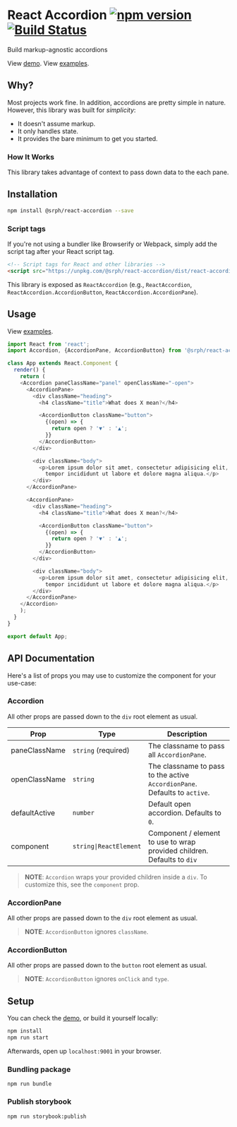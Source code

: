 # React Accordion [![npm version](https://img.shields.io/npm/v/@srph/react-accordion.svg?style=flat-square)](https://npmjs.com/packages/@srph/react-accordion) [![Build Status](https://img.shields.io/travis/srph/react-accordion.svg?style=flat-square)](https://travis-ci.org/srph/react-accordion?branch=master)
Build markup-agnostic accordions

View [demo](http://xenodochial-beaver-320a9d.netlify.com). View [examples](storybook/accordion.js).

## Why?
Most projects work fine. In addition, accordions are pretty simple in nature. However, this library was built for _simplicity_:

- It doesn't assume markup.
- It only handles state.
- It provides the bare minimum to get you started.

### How It Works

This library takes advantage of context to pass down data to the each pane.

## Installation
```bash
npm install @srph/react-accordion --save
```

### Script tags
If you're not using a bundler like Browserify or Webpack, simply add the script tag after your React script tag.

```html
<!-- Script tags for React and other libraries -->
<script src="https://unpkg.com/@srph/react-accordion/dist/react-accordion.min.js"></script>
```

This library is exposed as `ReactAccordion` (e.g., `ReactAccordion`, `ReactAccordion.AccordionButton`, `ReactAccordion.AccordionPane`).

## Usage
View [examples](storybook/accordion.js).

```js
import React from 'react';
import Accordion, {AccordionPane, AccordionButton} from '@srph/react-accordion';

class App extends React.Component {
  render() {
    return (
    <Accordion paneClassName="panel" openClassName="-open">
      <AccordionPane>
        <div className="heading">
          <h4 className="title">What does X mean?</h4>

          <AccordionButton className="button">
            {(open) => {
              return open ? '▼' : '▲';
            }}
          </AccordionButton>
        </div>

        <div className="body">
          <p>Lorem ipsum dolor sit amet, consectetur adipisicing elit, sed do eiusmod
            tempor incididunt ut labore et dolore magna aliqua.</p>
        </div>
      </AccordionPane>

      <AccordionPane>
        <div className="heading">
          <h4 className="title">What does X mean?</h4>

          <AccordionButton className="button">
            {(open) => {
              return open ? '▼' : '▲';
            }}
          </AccordionButton>
        </div>

        <div className="body">
          <p>Lorem ipsum dolor sit amet, consectetur adipisicing elit, sed do eiusmod
            tempor incididunt ut labore et dolore magna aliqua.</p>
        </div>
      </AccordionPane>
    </Accordion>
    );
  }
}

export default App;
```

## API Documentation
Here's a list of props you may use to customize the component for your use-case:

### Accordion

All other props are passed down to the `div` root element as usual.

| Prop  | Type | Description |
| ----- | ---- | ----------- |
| paneClassName | `string` (required) | The classname to pass all `AccordionPane`.  |
| openClassName | `string` | The classname to pass to the active `AccordionPane`. Defaults to `active`. |
| defaultActive | `number` | Default open accordion. Defaults to `0`. |
| component | `string\|ReactElement` | Component / element to use to wrap provided children. Defaults to `div` |

> **NOTE**: `Accordion` wraps your provided children inside a `div`. To customize this, see the `component` prop.

### AccordionPane

All other props are passed down to the `div` root element as usual.

> **NOTE**: `AccordionButton` ignores `className`.

### AccordionButton

All other props are passed down to the `button` root element as usual.

> **NOTE**: `AccordionButton` ignores `onClick` and `type`.

## Setup
You can check the [demo](http://xenodochial-beaver-320a9d.netlify.com), or build it yourself locally:

```bash
npm install
npm run start
```

Afterwards, open up `localhost:9001` in your browser.

### Bundling package
```
npm run bundle
```

### Publish storybook
```
npm run storybook:publish
```
